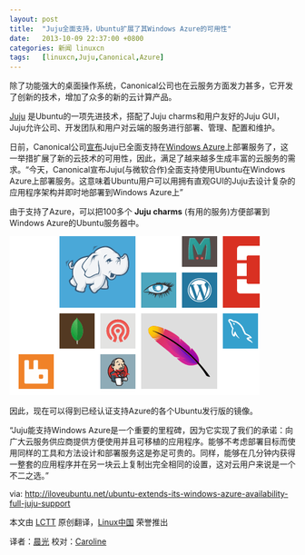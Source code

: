```yaml
---
layout: post
title:	"Juju全面支持，Ubuntu扩展了其Windows Azure的可用性"
date:	2013-10-09 22:37:00 +0800 
categories:	新闻 linuxcn 
tags:	[linuxcn,Juju,Canonical,Azure]
---
```



除了功能强大的桌面操作系统，Canonical公司也在云服务方面发力甚多，它开发了创新的技术，增加了众多的新的云计算产品。


[Juju](https://juju.ubuntu.com/) 是Ubuntu的一项先进技术，搭配了Juju charms和用户友好的Juju GUI，Juju允许公司、开发团队和用户对云端的服务进行部署、管理、配置和维护。


日前，Canonical公司[宣布](http://insights.ubuntu.com/news/press-releases/ubuntu-on-windows-azure-gets-the-juju-magic/)Juju已全面支持在[Windows Azure](http://www.windowsazure.com/)上部署服务了，这一举措扩展了新的云技术的可用性，因此，满足了越来越多生成丰富的云服务的需求。“今天，Canonical宣布Juju(与微软合作)全面支持使用Ubuntu在Windows Azure上部署服务。这意味着Ubuntu用户可以用拥有直观GUI的Juju去设计复杂的应用程序架构并即时地部署到Windows Azure上”


由于支持了Azure，可以把100多个 **Juju charms** (有用的服务)方便部署到Windows Azure的Ubuntu服务器中。


![](/Asserts/Images/album/201310/09/221137mwsmz5ofzp05vtdw.png) 


因此，现在可以得到已经认证支持Azure的各个Ubuntu发行版的镜像。


“Juju能支持Windows Azure是一个重要的里程碑，因为它实现了我们的承诺：向广大云服务供应商提供方便使用并且可移植的应用程序。能够不考虑部署目标而使用同样的工具和方法设计和部署服务这是弥足可贵的。同样，能够在几分钟内获得一整套的应用程序并在另一块云上复制出完全相同的设置，这对云用户来说是一个不二之选。”


 


via: <http://iloveubuntu.net/ubuntu-extends-its-windows-azure-availability-full-juju-support>


本文由 [LCTT](https://github.com/LCTT/TranslateProject) 原创翻译，[Linux中国](http://linux.cn/portal.php) 荣誉推出


译者：[晨光](http://linux.cn/space/14800) 校对：[Caroline](http://linux.cn/space/14763)
